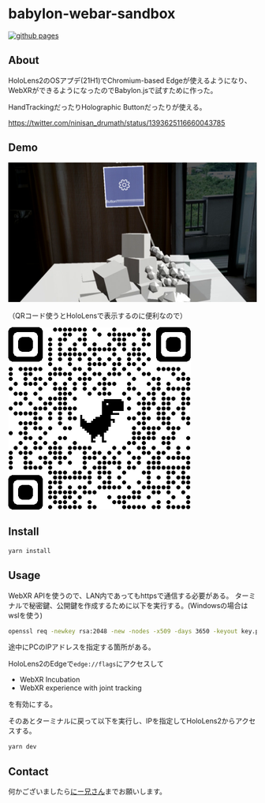 # babylon-webar-sandbox

[![github pages](https://github.com/drumath2237/babylon-webar-sandbox/actions/workflows/gh-pages.yml/badge.svg)](https://github.com/drumath2237/babylon-webar-sandbox/actions/workflows/gh-pages.yml)

## About

HoloLens2のOSアプデ(21H1)でChromium-based Edgeが使えるようになり、
WebXRができるようになったのでBabylon.jsで試すために作った。

HandTrackingだったりHolographic Buttonだったりが使える。

https://twitter.com/ninisan_drumath/status/1393625116660043785

## Demo

![img](docs/cube-physics.png)

（QRコード使うとHoloLensで表示するのに便利なので）

[![img](docs/qrcode_drumath2237.github.io.png)](https://drumath2237.github.io/babylon-webar-sandbox)

## Install

```bash
yarn install
```

## Usage

WebXR APIを使うので、LAN内であってもhttpsで通信する必要がある。
ターミナルで秘密鍵、公開鍵を作成するために以下を実行する。(Windowsの場合はwslを使う)

```bash
openssl req -newkey rsa:2048 -new -nodes -x509 -days 3650 -keyout key.pem -out cert.pem
```

途中にPCのIPアドレスを指定する箇所がある。

HoloLens2のEdgeで`edge://flags`にアクセスして

- WebXR Incubation
- WebXR experience with joint tracking

を有効にする。

そのあとターミナルに戻って以下を実行し、IPを指定してHoloLens2からアクセスする。

```bash
yarn dev
```

## Contact

何かございましたら[にー兄さん](https://twitter.com/ninisan_drumath)までお願いします。

